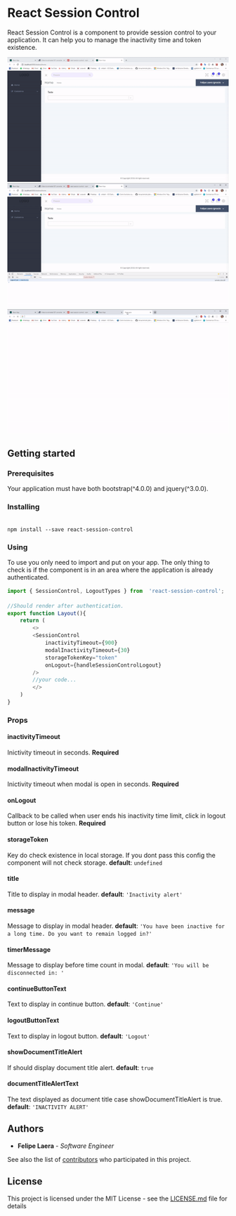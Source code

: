 
  

# React Session Control

React Session Control is a component to provide session control to your application. It can help you to manage the inactivity time and token existence.

![](gifs/inactivity.gif)
![](gifs/button.gif)
![](gifs/lostToken.gif)

## Getting started

### Prerequisites

  

Your application must have both bootstrap(^4.0.0) and jquery(^3.0.0).

  

### Installing

  

```

npm install --save react-session-control

```

  

### Using

To use you only need to import and put on your app. The only thing to check is if the component is in an area where the application is already authenticated.


```js
import { SessionControl, LogoutTypes } from  'react-session-control';

//Should render after authentication.
export function Layout(){
	return ( 
		<>
		<SessionControl
			inactivityTimeout={900}
			modalInactivityTimeout={30}
			storageTokenKey="token"
			onLogout={handleSessionControlLogout}
		/>
		//your code... 
		</>	
	)
}
```
  
### Props

#### inactivityTimeout
Inictivity timeout in seconds. **Required**
#### modalInactivityTimeout  
Inictivity timeout when modal is open in seconds. **Required**
#### onLogout
Callback to be called when user ends his inactivity time limit, click in logout button or lose his token.  **Required**
#### storageToken 
Key do check existence in local storage. If you dont pass this config the component will not check storage.
**default**: ```undefined```
#### title
Title to display in modal header.
**default**: ```'Inactivity alert'```
#### message
Message to display in modal header.
**default**: ```'You have been inactive for a long time. Do you want to remain logged in?'```
#### timerMessage
Message to display before time count in modal.
**default**: ```'You will be disconnected in: '```
#### continueButtonText
Text to display in continue button.
**default**: ```'Continue'```
#### logoutButtonText
Text to display in logout button.
**default**: ```'Logout'```
#### showDocumentTitleAlert
If should display document title alert.
**default**: ```true```
#### documentTitleAlertText
The text displayed as document title case showDocumentTitleAlert is true.
**default**: ```'INACTIVITY ALERT'```

## Authors

  

*  **Felipe Laera** - *Software Engineer*

  

See also the list of [contributors](https://github.com/LaeraFelipe/react-session-control/contributors) who participated in this project.

## License

  

This project is licensed under the MIT License - see the [LICENSE.md](https://github.com/LaeraFelipe/react-session-control/blob/master/LICENSE.md) file for details